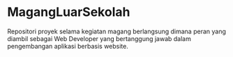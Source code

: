 # MagangLuarSekolah
Repositori proyek selama kegiatan magang berlangsung dimana peran yang diambil sebagai Web Developer yang bertanggung jawab dalam pengembangan aplikasi berbasis website.
